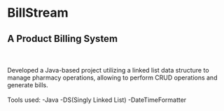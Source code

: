 # BillStream
## A Product Billing System
<br/>
<br/>
Developed a Java-based project utilizing a linked list data structure to manage pharmacy operations, allowing to perform CRUD operations and generate bills.
<br/>
<br/>
Tools used:
-Java
-DS(Singly Linked List)
-DateTimeFormatter
